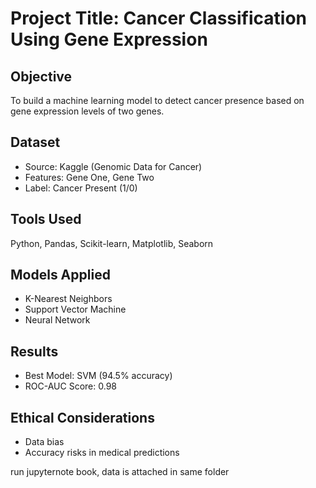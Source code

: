 # Project Title: Cancer Classification Using Gene Expression

## Objective
To build a machine learning model to detect cancer presence based on gene expression levels of two genes.

## Dataset
- Source: Kaggle (Genomic Data for Cancer)
- Features: Gene One, Gene Two
- Label: Cancer Present (1/0)

## Tools Used
Python, Pandas, Scikit-learn, Matplotlib, Seaborn

## Models Applied
- K-Nearest Neighbors
- Support Vector Machine
- Neural Network

## Results
- Best Model: SVM (94.5% accuracy)
- ROC-AUC Score: 0.98

## Ethical Considerations
- Data bias
- Accuracy risks in medical predictions

run jupyternote book, data is attached in same folder